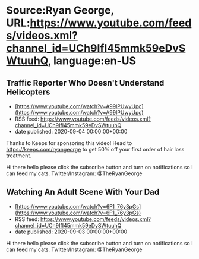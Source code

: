 # Source:Ryan George, URL:https://www.youtube.com/feeds/videos.xml?channel_id=UCh9IfI45mmk59eDvSWtuuhQ, language:en-US

## Traffic Reporter Who Doesn't Understand Helicopters
 - [https://www.youtube.com/watch?v=A99lPUwyUpc](https://www.youtube.com/watch?v=A99lPUwyUpc)
 - RSS feed: https://www.youtube.com/feeds/videos.xml?channel_id=UCh9IfI45mmk59eDvSWtuuhQ
 - date published: 2020-09-04 00:00:00+00:00

Thanks to Keeps for sponsoring this video!
Head to https://keeps.com/ryangeorge to get 50% off your first order of hair loss treatment.

Hi there hello please click the subscribe button and turn on notifications so I can feed my cats.
Twitter/Instagram: @TheRyanGeorge

## Watching An Adult Scene With Your Dad
 - [https://www.youtube.com/watch?v=6F1_76y3pGs](https://www.youtube.com/watch?v=6F1_76y3pGs)
 - RSS feed: https://www.youtube.com/feeds/videos.xml?channel_id=UCh9IfI45mmk59eDvSWtuuhQ
 - date published: 2020-09-03 00:00:00+00:00

Hi there hello please click the subscribe button and turn on notifications so I can feed my cats.
Twitter/Instagram: @TheRyanGeorge

